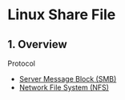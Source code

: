 # Linux Share File

## 1. Overview

Protocol
- [Server Message Block (SMB)](./Network-File-System-(NFS).md)
- [Network File System (NFS)](./Server-Message-Block-(SMB).md)